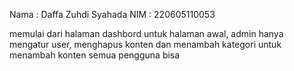 Nama : Daffa Zuhdi Syahada
NIM : 220605110053

memulai dari halaman dashbord untuk halaman awal, admin hanya mengatur user, menghapus konten dan menambah kategori
untuk menambah konten semua pengguna bisa
